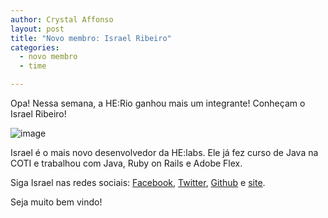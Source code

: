 ```yaml
---
author: Crystal Affonso
layout: post
title: "Novo membro: Israel Ribeiro"
categories:
  - novo membro
  - time

---
```


Opa! Nessa semana, a HE:Rio ganhou mais um integrante! Conheçam o Israel Ribeiro!

<!--more-->

![image](/blog/images/posts/2013-09-27/israel.jpg)

Israel é o mais novo desenvolvedor da HE:labs. Ele já fez curso de Java na COTI e trabalhou com Java, Ruby on Rails e Adobe Flex.

Siga Israel nas redes sociais: [Facebook](https://www.facebook.com/israveri), [Twitter](https://twitter.com/israveri), [Github](https://github.com/israveri) e [site](http://israveri.github.io/).

Seja muito bem vindo!
